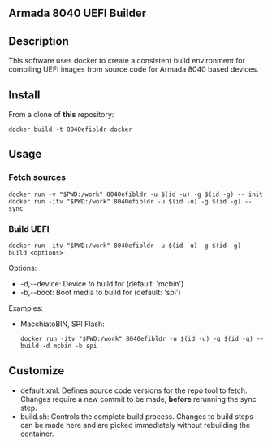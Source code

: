 ## Armada 8040 UEFI Builder

## Description
This software uses docker to create a consistent build environment for compiling UEFI images from source code for Armada 8040 based devices.

## Install
From a clone of **this** repository:

    docker build -t 8040efibldr docker

## Usage
### Fetch sources
    docker run -v "$PWD:/work" 8040efibldr -u $(id -u) -g $(id -g) -- init
    docker run -itv "$PWD:/work" 8040efibldr -u $(id -u) -g $(id -g) -- sync

### Build UEFI
    docker run -itv "$PWD:/work" 8040efibldr -u $(id -u) -g $(id -g) -- build <options>

Options:
- -d,--device:  Device to build for (default: 'mcbin')
- -b,--boot:  Boot media to build for (default: 'spi')

Examples:
- MacchiatoBIN, SPI Flash:

      docker run -itv "$PWD:/work" 8040efibldr -u $(id -u) -g $(id -g) -- build -d mcbin -b spi

## Customize

- default.xml: Defines source code versions for the repo tool to fetch. Changes require a new commit to be made, **before** rerunning the sync step.
- build.sh: Controls the complete build process. Changes to build steps can be made here and are picked immediately without rebuilding the container.
